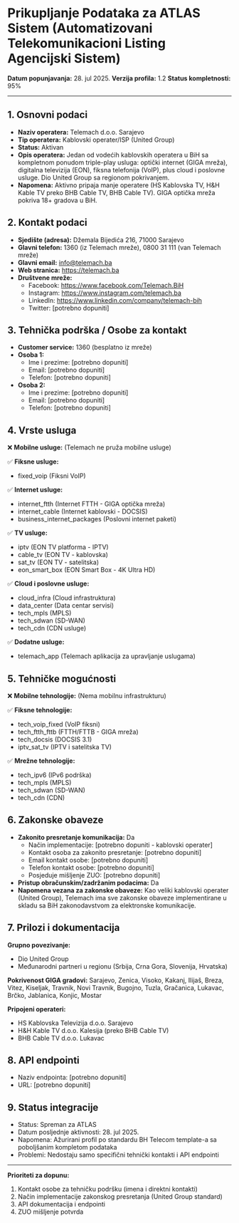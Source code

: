 # Prikupljanje Podataka za ATLAS Sistem (Automatizovani Telekomunikacioni Listing Agencijski Sistem)

**Datum popunjavanja:** 28. jul 2025.
**Verzija profila:** 1.2
**Status kompletnosti:** 95%

---

## 1. Osnovni podaci

- **Naziv operatera:** Telemach d.o.o. Sarajevo
- **Tip operatera:** Kablovski operater/ISP (United Group)
- **Status:** Aktivan
- **Opis operatera:** Jedan od vodećih kablovskih operatera u BiH sa kompletnom ponudom triple-play usluga: optički internet (GIGA mreža), digitalna televizija (EON), fiksna telefonija (VoIP), plus cloud i poslovne usluge. Dio United Group sa regionom pokrivanjem.
- **Napomena:** Aktivno pripaja manje operatere (HS Kablovska TV, H&H Kable TV preko BHB Cable TV, BHB Cable TV). GIGA optička mreža pokriva 18+ gradova u BiH.

## 2. Kontakt podaci

- **Sjedište (adresa):** Džemala Bijedića 216, 71000 Sarajevo
- **Glavni telefon:** 1360 (iz Telemach mreže), 0800 31 111 (van Telemach mreže)
- **Glavni email:** info@telemach.ba
- **Web stranica:** https://telemach.ba
- **Društvene mreže:**
  - Facebook: https://www.facebook.com/Telemach.BiH
  - Instagram: https://www.instagram.com/telemach.ba
  - LinkedIn: https://www.linkedin.com/company/telemach-bih
  - Twitter: [potrebno dopuniti]

## 3. Tehnička podrška / Osobe za kontakt

- **Customer service:** 1360 (besplatno iz mreže)
- **Osoba 1:**
  - Ime i prezime: [potrebno dopuniti]
  - Email: [potrebno dopuniti]
  - Telefon: [potrebno dopuniti]
- **Osoba 2:**
  - Ime i prezime: [potrebno dopuniti]
  - Email: [potrebno dopuniti]
  - Telefon: [potrebno dopuniti]

## 4. Vrste usluga

❌ **Mobilne usluge:** (Telemach ne pruža mobilne usluge)

✅ **Fiksne usluge:**
- fixed_voip (Fiksni VoIP)

✅ **Internet usluge:**
- internet_ftth (Internet FTTH - GIGA optička mreža)
- internet_cable (Internet kablovski - DOCSIS)
- business_internet_packages (Poslovni internet paketi)

✅ **TV usluge:**
- iptv (EON TV platforma - IPTV)
- cable_tv (EON TV - kablovska)
- sat_tv (EON TV - satelitska)
- eon_smart_box (EON Smart Box - 4K Ultra HD)

✅ **Cloud i poslovne usluge:**
- cloud_infra (Cloud infrastruktura)
- data_center (Data centar servisi)
- tech_mpls (MPLS)
- tech_sdwan (SD-WAN)
- tech_cdn (CDN usluge)

✅ **Dodatne usluge:**
- telemach_app (Telemach aplikacija za upravljanje uslugama)

## 5. Tehničke mogućnosti

❌ **Mobilne tehnologije:** (Nema mobilnu infrastrukturu)

✅ **Fiksne tehnologije:**
- tech_voip_fixed (VoIP fiksni)
- tech_ftth_fttb (FTTH/FTTB - GIGA mreža)
- tech_docsis (DOCSIS 3.1)
- iptv_sat_tv (IPTV i satelitska TV)

✅ **Mrežne tehnologije:**
- tech_ipv6 (IPv6 podrška)
- tech_mpls (MPLS)
- tech_sdwan (SD-WAN)
- tech_cdn (CDN)

## 6. Zakonske obaveze

- **Zakonito presretanje komunikacija:** Da
  - Način implementacije: [potrebno dopuniti - kablovski operater]
  - Kontakt osoba za zakonito presretanje: [potrebno dopuniti]
  - Email kontakt osobe: [potrebno dopuniti]
  - Telefon kontakt osobe: [potrebno dopuniti]
  - Posjeduje mišljenje ZUO: [potrebno dopuniti]
- **Pristup obračunskim/zadržanim podacima:** Da
- **Napomena vezana za zakonske obaveze:** Kao veliki kablovski operater (United Group), Telemach ima sve zakonske obaveze implementirane u skladu sa BiH zakonodavstvom za elektronske komunikacije.

## 7. Prilozi i dokumentacija

**Grupno povezivanje:**
- Dio United Group
- Međunarodni partneri u regionu (Srbija, Crna Gora, Slovenija, Hrvatska)

**Pokrivenost GIGA gradovi:**
Sarajevo, Zenica, Visoko, Kakanj, Ilijaš, Breza, Vitez, Kiseljak, Travnik, Novi Travnik, Bugojno, Tuzla, Gračanica, Lukavac, Brčko, Jablanica, Konjic, Mostar

**Pripojeni operateri:**
- HS Kablovska Televizija d.o.o. Sarajevo
- H&H Kable TV d.o.o. Kalesija (preko BHB Cable TV)
- BHB Cable TV d.o.o. Lukavac

## 8. API endpointi

- Naziv endpointa: [potrebno dopuniti]
- URL: [potrebno dopuniti]

## 9. Status integracije

- Status: Spreman za ATLAS
- Datum posljednje aktivnosti: 28. jul 2025.
- Napomena: Ažurirani profil po standardu BH Telecom template-a sa poboljšanim kompletom podataka
- Problemi: Nedostaju samo specifični tehnički kontakti i API endpointi

---

**Prioriteti za dopunu:**
1. Kontakt osobe za tehničku podršku (imena i direktni kontakti)
2. Način implementacije zakonskog presretanja (United Group standard)
3. API dokumentacija i endpointi
4. ZUO mišljenje potvrda
